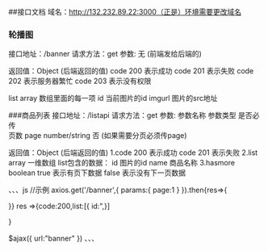 ##接口文档
域名：http://132.232.89.22:3000（正是）环境需要更改域名
### 轮播图
接口地址：/banner
请求方法：get
参数:  无    (前端发给后端的)

返回值：Object   (后端返回的值)
code   200  表示成功
code   201  表示失败
code   202  表示服务器繁忙
code   203  表示没有权限

list array 数组里面的每一项
id      当前图片的id
imgurl  图片的src地址

###商品列表
接口地址：/listapi
请求方法：get
参数:
参数名称    参数类型          是否必传  
页数 page    number/string      否 (如果需要分页必须传page)

返回值：Object (后端返回的值)
1.code   200  表示成功
code   201  表示失败
2.list array 一维数组
list包含的数据：
id     图片的id
name   商品名称
3.hasmore boolean
true 表示有页下数据
false 表示没有下一页数据


、、、js
//示例
axios.get('/banner',{
        params:{
        page:1
    }
}).then{res=>{

}}
res =>{code:200,list:[{ id:",}]

}

$ajax({
    url:"banner"
})
、、、


